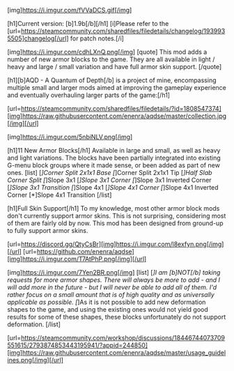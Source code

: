 [img]https://i.imgur.com/fVVaDCS.gif[/img]

[h1]Current version: [b]1.9b[/b][/h1]
[i]Please refer to the [url=https://steamcommunity.com/sharedfiles/filedetails/changelog/1939935505]changelog[/url] for patch notes.[/i]

[img]https://i.imgur.com/cdhLXnQ.png[/img]
[quote]
This mod adds a number of new armor blocks to the game. They are all available in light / heavy and large / small variation and have full armor skin support.
[/quote]

[h1][b]AQD - A Quantum of Depth[/b] is a project of mine, encompassing multiple small and larger mods aimed at improving the gameplay experience and eventually overhauling larger parts of the game:[/h1]

[url=https://steamcommunity.com/sharedfiles/filedetails/?id=1808547374][img]https://raw.githubusercontent.com/enenra/aqdse/master/collection.jpg[/img][/url]

[img]https://i.imgur.com/5nbiNLV.png[/img]

[h1]11 New Armor Blocks[/h1]
Available in large and small, as well as heavy and light variations. The blocks have been partially integrated into existing G-menu block groups where it made sense, or been added as part of new ones.
[list]
[*]Corner Split 2x1x1 Base
[*]Corner Split 2x1x1 Tip
[*]Half Slab Corner Split
[*]Slope 3x1
[*]Slope 3x1 Corner
[*]Slope 3x1 Inverted Corner
[*]Slope 3x1 Transition
[*]Slope 4x1
[*]Slope 4x1 Corner
[*]Slope 4x1 Inverted Corner
[*]Slope 4x1 Transition
[/list]

[h1]Full Skin Support[/h1]
To my knowledge, most other armor block mods don't currently support armor skins. This is not surprising, considering most of them are fairly old by now. This mod has been designed from ground-up to fully support armor skins.

[url=https://discord.gg/QtyCsBr][img]https://i.imgur.com/l8exfyn.png[/img][/url]
[url=https://github.com/enenra/aqdse][img]https://i.imgur.com/T7AtPhP.png[/img][/url]

[img]https://i.imgur.com/7Yen2BR.png[/img]
[list]
[*]I am [b]NOT[/b] taking requests for more armor shapes. There will always be more to add - and I will add more in the future - but I will never be able to add all of them. I'd rather focus on a small amount that is of high quality and as universally applicable as possible.
[*]As it is not possible to add new deformation shapes to the game, and using the existing ones would not yield good results for some of these shapes, these blocks unfortunately do not support deformation.
[/list]

[url=https://steamcommunity.com/workshop/discussions/18446744073709551615/2793874853443195941/?appid=244850][img]https://raw.githubusercontent.com/enenra/aqdse/master/usage_guidelines.png[/img][/url]
